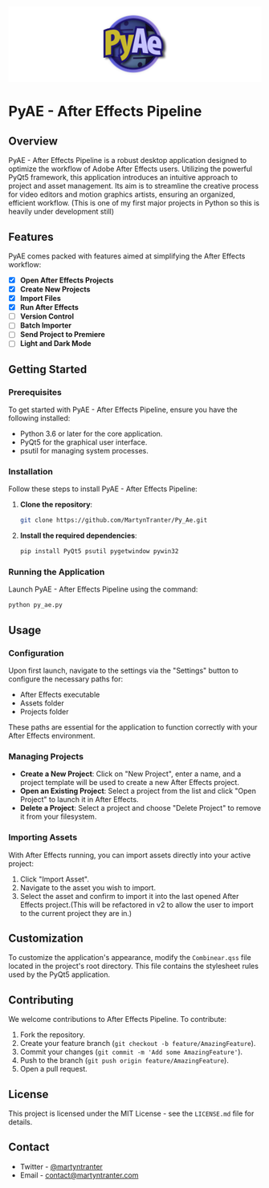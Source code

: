 ![PyAE Logo](images/Logo_Banner.png)

# PyAE - After Effects Pipeline

## Overview

PyAE - After Effects Pipeline is a robust desktop application designed to optimize the workflow of Adobe After Effects users. Utilizing the powerful PyQt5 framework, this application introduces an intuitive approach to project and asset management. Its aim is to streamline the creative process for video editors and motion graphics artists, ensuring an organized, efficient workflow. (This is one of my first major projects in Python so this is heavily under development still)

## Features

PyAE comes packed with features aimed at simplifying the After Effects workflow:

- [x] **Open After Effects Projects**
- [x] **Create New Projects**
- [x] **Import Files**
- [x] **Run After Effects**
- [ ] **Version Control**
- [ ] **Batch Importer**
- [ ] **Send Project to Premiere**
- [ ] **Light and Dark Mode**

## Getting Started

### Prerequisites

To get started with PyAE - After Effects Pipeline, ensure you have the following installed:

- Python 3.6 or later for the core application.
- PyQt5 for the graphical user interface.
- psutil for managing system processes.

### Installation

Follow these steps to install PyAE - After Effects Pipeline:

1. **Clone the repository**:
    ```bash
    git clone https://github.com/MartynTranter/Py_Ae.git
    ```
    
2. **Install the required dependencies**:
    ```bash
    pip install PyQt5 psutil pygetwindow pywin32
    ```

### Running the Application

Launch PyAE - After Effects Pipeline using the command:
```bash
python py_ae.py
```

## Usage

### Configuration

Upon first launch, navigate to the settings via the "Settings" button to configure the necessary paths for:

- After Effects executable
- Assets folder
- Projects folder

These paths are essential for the application to function correctly with your After Effects environment.

### Managing Projects

- **Create a New Project**: Click on "New Project", enter a name, and a project template will be used to create a new After Effects project.
- **Open an Existing Project**: Select a project from the list and click "Open Project" to launch it in After Effects.
- **Delete a Project**: Select a project and choose "Delete Project" to remove it from your filesystem.

### Importing Assets

With After Effects running, you can import assets directly into your active project:

1. Click "Import Asset".
2. Navigate to the asset you wish to import.
3. Select the asset and confirm to import it into the last opened After Effects project.(This will be refactored in v2 to allow the user to import to the current project they are in.)

## Customization

To customize the application's appearance, modify the `Combinear.qss` file located in the project's root directory. This file contains the stylesheet rules used by the PyQt5 application.

## Contributing

We welcome contributions to After Effects Pipeline. To contribute:

1. Fork the repository.
2. Create your feature branch (`git checkout -b feature/AmazingFeature`).
3. Commit your changes (`git commit -m 'Add some AmazingFeature'`).
4. Push to the branch (`git push origin feature/AmazingFeature`).
5. Open a pull request.

## License

This project is licensed under the MIT License - see the `LICENSE.md` file for details.

## Contact

- Twitter - [@martyntranter](https://twitter.com/martyntranter)
- Email - [contact@martyntranter.com](contact@martyntranter.com)

